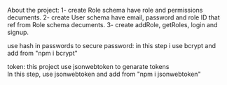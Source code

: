 About the project:
1- create Role schema have role and permissions decuments.
2- create User schema have email, password and role ID that ref from Role schema decuments.
3- create addRole, getRoles, login and signup.

use hash in passwords to secure password:
in this step i use bcrypt and add from "npm i bcrypt"

token:
this project use jsonwebtoken to genarate tokens  
In this step, use jsonwebtoken and add from "npm i jsonwebtoken"
